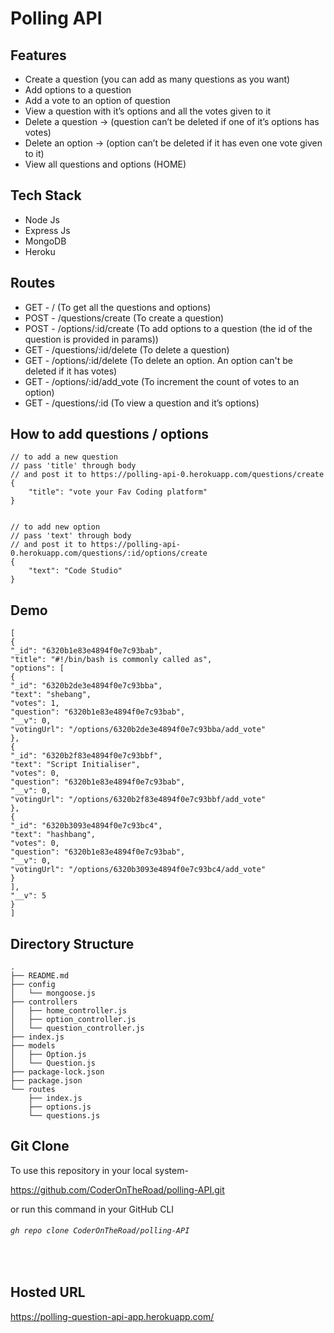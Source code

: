 # Polling API

## Features
- Create a question (you can add as many questions as you want)
- Add options to a question
- Add a vote to an option of question
- View a question with it’s options and all the votes given to it
- Delete a question -> (question can’t be deleted if one of it’s options has votes)
- Delete an option -> (option can’t be deleted if it has even one vote given to it)
- View all questions and options (HOME)


## Tech Stack
- Node Js
- Express Js
- MongoDB
- Heroku

## Routes
- GET  -  / (To get all the questions and options)
- POST -  /questions/create  (To create a question)
- POST -  /options/:id/create  (To add options to a question (the id of the question is provided in params))
- GET -  /questions/:id/delete (To delete a question)
- GET -  /options/:id/delete (To delete an option. An option can't be deleted if it has votes)
- GET -  /options/:id/add_vote (To increment the count of votes to an option)
- GET  -  /questions/:id (To view a question and it’s options)

## How to add questions / options
```
// to add a new question 
// pass 'title' through body
// and post it to https://polling-api-0.herokuapp.com/questions/create
{
    "title": "vote your Fav Coding platform"
}


// to add new option
// pass 'text' through body
// and post it to https://polling-api-0.herokuapp.com/questions/:id/options/create
{
    "text": "Code Studio"
}
```

## Demo 
```
[
{
"_id": "6320b1e83e4894f0e7c93bab",
"title": "#!/bin/bash is commonly called as",
"options": [
{
"_id": "6320b2de3e4894f0e7c93bba",
"text": "shebang",
"votes": 1,
"question": "6320b1e83e4894f0e7c93bab",
"__v": 0,
"votingUrl": "/options/6320b2de3e4894f0e7c93bba/add_vote"
},
{
"_id": "6320b2f83e4894f0e7c93bbf",
"text": "Script Initialiser",
"votes": 0,
"question": "6320b1e83e4894f0e7c93bab",
"__v": 0,
"votingUrl": "/options/6320b2f83e4894f0e7c93bbf/add_vote"
},
{
"_id": "6320b3093e4894f0e7c93bc4",
"text": "hashbang",
"votes": 0,
"question": "6320b1e83e4894f0e7c93bab",
"__v": 0,
"votingUrl": "/options/6320b3093e4894f0e7c93bc4/add_vote"
}
],
"__v": 5
}
]
```


## Directory Structure

```
.
├── README.md      
├── config
│   └── mongoose.js
├── controllers
│   ├── home_controller.js
│   ├── option_controller.js
│   └── question_controller.js
├── index.js
├── models
│   ├── Option.js
│   └── Question.js
├── package-lock.json
├── package.json
└── routes
    ├── index.js
    ├── options.js
    └── questions.js
```


## Git Clone
To use this repository in your local system-

<a href="https://github.com/CoderOnTheRoad/polling-API.git" target="_blank">https://github.com/CoderOnTheRoad/polling-API.git </a>


or run this command in your GitHub CLI

###### `gh repo clone CoderOnTheRoad/polling-API`
<br>




## Hosted URL 
<a href="https://polling-question-api-app.herokuapp.com/">https://polling-question-api-app.herokuapp.com/</a>